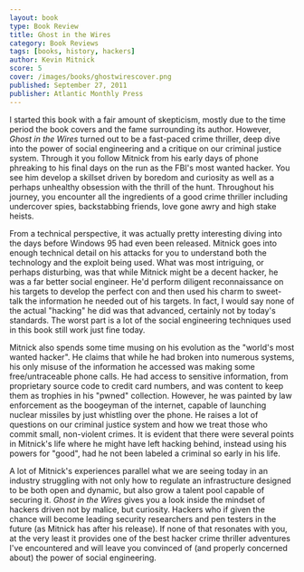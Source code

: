 ```yaml
---
layout: book
type: Book Review
title: Ghost in the Wires
category: Book Reviews
tags: [books, history, hackers]
author: Kevin Mitnick
score: 5
cover: /images/books/ghostwirescover.png
published: September 27, 2011
publisher: Atlantic Monthly Press
---
```


I started this book with a fair amount of skepticism, mostly due to the time period the book covers and the fame surrounding its author. However, <i>Ghost in the Wires</i>  turned out to be a fast-paced crime thriller, deep dive into the power of social engineering and a critique on our criminal justice system. Through it you follow Mitnick from his early days of phone phreaking to his final days on the run as the FBI's most wanted hacker. You see him develop a skillset driven by boredom and curiosity as well as a perhaps unhealthy obsession with the thrill of the hunt. Throughout his journey, you encounter all the ingredients of a good crime thriller including undercover spies, backstabbing friends, love gone awry and high stake heists. 

From a technical perspective, it was actually pretty interesting diving into the days before Windows 95 had even been released. Mitnick goes into enough technical detail on his attacks for you to understand both the technology and the exploit being used. What was most intriguing, or perhaps disturbing, was that while Mitnick might be a decent hacker, he was a far better social engineer. He'd perform diligent reconnaissance on his targets to develop the perfect con and then used his charm to sweet-talk the information he needed out of his targets. In fact, I would say none of the actual "hacking" he did was that advanced, certainly not by today's standards. The worst part is a lot of the social engineering techniques used in this book still work just fine today. 

Mitnick also spends some time musing on his evolution as the "world's most wanted hacker". He claims that while he had broken into numerous systems, his only misuse of the information he accessed was making some free/untraceable phone calls. He had access to sensitive information, from proprietary source code to credit card numbers, and was content to keep them as trophies in his "pwned" collection. However, he was painted by law enforcement as the boogeyman of the internet, capable of launching nuclear missiles by just whistling over the phone. He raises a lot of questions on our criminal justice system and how we treat those who commit small, non-violent crimes. It is evident that there were several points in Mitnick's life where he might have left hacking behind, instead using his powers for "good", had he not been labeled a criminal so early in his life.

A lot of Mitnick's experiences parallel what we are seeing today in an industry struggling with not only how to regulate an infrastructure designed to be both open and dynamic, but also grow a talent pool capable of securing it. <i>Ghost in the Wires</i> gives you a look inside the mindset of hackers driven not by malice, but curiosity. Hackers who if given the chance will become leading security researchers and pen testers in the future (as Mitnick has after his release). If none of that resonates with you, at the very least it provides one of the best hacker crime thriller adventures I've encountered and will leave you convinced of (and properly concerned about) the power of social engineering. 
